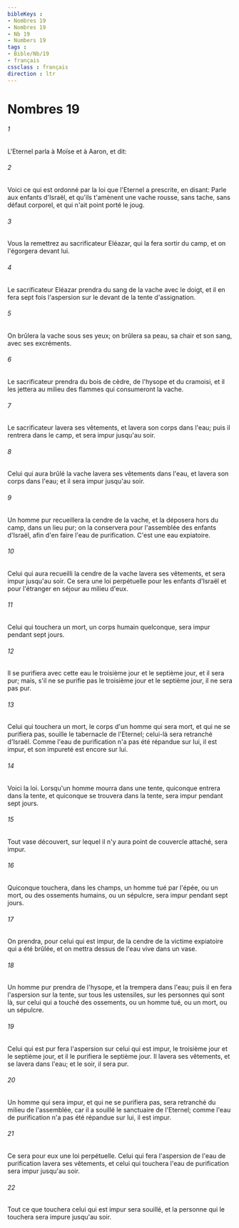 ```yaml
---
bibleKeys : 
- Nombres 19
- Nombres 19
- Nb 19
- Numbers 19
tags : 
- Bible/Nb/19
- français
cssclass : français
direction : ltr
---
```


# Nombres 19

###### 1
L'Eternel parla à Moïse et à Aaron, et dit:
###### 2
Voici ce qui est ordonné par la loi que l'Eternel a prescrite, en disant: Parle aux enfants d'Israël, et qu'ils t'amènent une vache rousse, sans tache, sans défaut corporel, et qui n'ait point porté le joug.
###### 3
Vous la remettrez au sacrificateur Eléazar, qui la fera sortir du camp, et on l'égorgera devant lui.
###### 4
Le sacrificateur Eléazar prendra du sang de la vache avec le doigt, et il en fera sept fois l'aspersion sur le devant de la tente d'assignation.
###### 5
On brûlera la vache sous ses yeux; on brûlera sa peau, sa chair et son sang, avec ses excréments.
###### 6
Le sacrificateur prendra du bois de cèdre, de l'hysope et du cramoisi, et il les jettera au milieu des flammes qui consumeront la vache.
###### 7
Le sacrificateur lavera ses vêtements, et lavera son corps dans l'eau; puis il rentrera dans le camp, et sera impur jusqu'au soir.
###### 8
Celui qui aura brûlé la vache lavera ses vêtements dans l'eau, et lavera son corps dans l'eau; et il sera impur jusqu'au soir.
###### 9
Un homme pur recueillera la cendre de la vache, et la déposera hors du camp, dans un lieu pur; on la conservera pour l'assemblée des enfants d'Israël, afin d'en faire l'eau de purification. C'est une eau expiatoire.
###### 10
Celui qui aura recueilli la cendre de la vache lavera ses vêtements, et sera impur jusqu'au soir. Ce sera une loi perpétuelle pour les enfants d'Israël et pour l'étranger en séjour au milieu d'eux.
###### 11
Celui qui touchera un mort, un corps humain quelconque, sera impur pendant sept jours.
###### 12
Il se purifiera avec cette eau le troisième jour et le septième jour, et il sera pur; mais, s'il ne se purifie pas le troisième jour et le septième jour, il ne sera pas pur.
###### 13
Celui qui touchera un mort, le corps d'un homme qui sera mort, et qui ne se purifiera pas, souille le tabernacle de l'Eternel; celui-là sera retranché d'Israël. Comme l'eau de purification n'a pas été répandue sur lui, il est impur, et son impureté est encore sur lui.
###### 14
Voici la loi. Lorsqu'un homme mourra dans une tente, quiconque entrera dans la tente, et quiconque se trouvera dans la tente, sera impur pendant sept jours.
###### 15
Tout vase découvert, sur lequel il n'y aura point de couvercle attaché, sera impur.
###### 16
Quiconque touchera, dans les champs, un homme tué par l'épée, ou un mort, ou des ossements humains, ou un sépulcre, sera impur pendant sept jours.
###### 17
On prendra, pour celui qui est impur, de la cendre de la victime expiatoire qui a été brûlée, et on mettra dessus de l'eau vive dans un vase.
###### 18
Un homme pur prendra de l'hysope, et la trempera dans l'eau; puis il en fera l'aspersion sur la tente, sur tous les ustensiles, sur les personnes qui sont là, sur celui qui a touché des ossements, ou un homme tué, ou un mort, ou un sépulcre.
###### 19
Celui qui est pur fera l'aspersion sur celui qui est impur, le troisième jour et le septième jour, et il le purifiera le septième jour. Il lavera ses vêtements, et se lavera dans l'eau; et le soir, il sera pur.
###### 20
Un homme qui sera impur, et qui ne se purifiera pas, sera retranché du milieu de l'assemblée, car il a souillé le sanctuaire de l'Eternel; comme l'eau de purification n'a pas été répandue sur lui, il est impur.
###### 21
Ce sera pour eux une loi perpétuelle. Celui qui fera l'aspersion de l'eau de purification lavera ses vêtements, et celui qui touchera l'eau de purification sera impur jusqu'au soir.
###### 22
Tout ce que touchera celui qui est impur sera souillé, et la personne qui le touchera sera impure jusqu'au soir.
